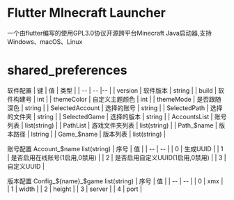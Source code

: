 # Flutter MInecraft Launcher

一个由flutter编写的使用GPL3.0协议开源跨平台Minecraft Java启动器,支持Windows、macOS、Linux

# shared_preferences
软件配置
| 键 | 值 | 类型 |
| -- | -- |-- |
| version | 软件版本 | string |
| build | 软件构建号 | int |
| themeColor | 自定义主题颜色 | int |
| themeMode | 是否跟随深色 | string |
| SelectedAccount | 选择的账号 | string |
| SelectedPath | 选择的文件夹 | string |
| SelectedGame | 选择的版本 | string |
| AccountsList | 账号列表 | list(string) |
| PathList | 游戏文件夹列表 | list(string) |
| Path_$name | 版本路径 | lstring |
| Game_$name | 版本列表 | list(string) |

账号配置 Account_$name list(string)
| 序号 | 值 |
| -- | -- |
| 0 | 生成UUID |
| 1 | 是否启用在线账号(1启用,0禁用) |
| 2 | 是否启用自定义UUID(1启用,0禁用) |
| 3 | 自定义UUID |

版本配置 Config_${name}_$game list(string)
| 序号 | 值 |
| -- | -- |
| 0 | xmx |
| 1 | width |
| 2 | height |
| 3 | server |
| 4 | port |
